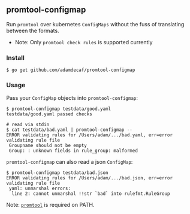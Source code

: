 ## promtool-configmap

Run `promtool` over kubernetes `ConfigMaps` without the fuss of translating between the formats.

- Note: Only `promtool check rules` is supported currently

### Install

```
$ go get github.com/adamdecaf/promtool-configmap
```

### Usage

Pass your `ConfigMap` objects into `promtool-configmap`:

```
$ promtool-configmap testdata/good.yaml
testdata/good.yaml passed checks

# read via stdin
$ cat testdata/bad.yaml | promtool-configmap --
ERROR validating rules for /Users/adam/.../bad.yaml, err=error validating rule file
 Groupname should not be empty
 Group: : unknown fields in rule_group: malformed
```

`promtool-configmap` can also read a json `ConfigMap`:

```
$ promtool-configmap testdata/bad.json
ERROR validating rules for /Users/adam/.../bad.json, err=error validating rule file
 yaml: unmarshal errors:
  line 2: cannot unmarshal !!str `bad` into rulefmt.RuleGroup
```

Note: [`promtool`](https://github.com/prometheus/prometheus/tree/master/cmd/promtool) is required on PATH.
